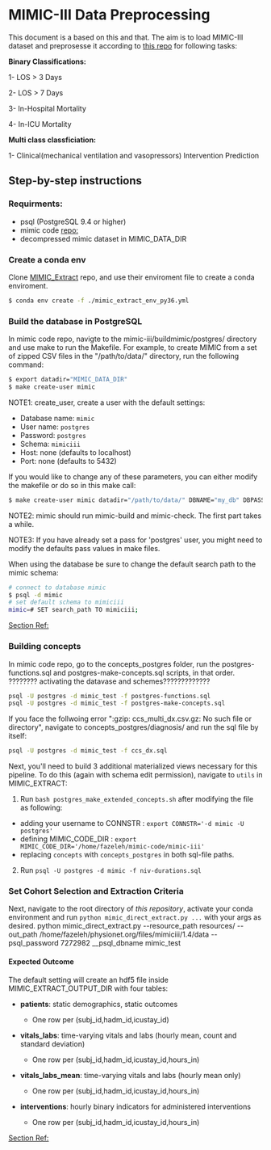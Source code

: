 #  MIMIC-III Data Preprocessing
This document is a based on this and that.
The aim is to load MIMIC-III dataset and preprosesse it according to [this repo](https://github.com/MLforHealth/MIMIC_Extract) for following tasks:

**Binary Classifications:**

1- LOS > 3 Days

2- LOS > 7 Days

3- In-Hospital Mortality

4- In-ICU Mortality

**Multi class classficiation:**

1- Clinical(mechanical ventilation and vasopressors) Intervention Prediction

## Step-by-step instructions
### Requirments:
- psql (PostgreSQL 9.4 or higher)
- mimic code [repo: ](https://github.com/MIT-LCP/mimic-code) 
- decompressed mimic dataset in MIMIC_DATA_DIR

### Create a conda env
Clone [MIMIC_Extract](https://github.com/MLforHealth/MIMIC_Extract) repo, and use their enviroment file to create a conda enviroment.

``` bash
$ conda env create -f ./mimic_extract_env_py36.yml
```
### Build the database in PostgreSQL
In mimic code repo, navigte to the  mimic-iii/buildmimic/postgres/ directory and use make to run the Makefile. For example, to create MIMIC from a set of zipped CSV files in the "/path/to/data/" directory, run the following command:

``` bash
$ export datadir="MIMIC_DATA_DIR"
$ make create-user mimic

```
NOTE1: create_user, create a user with the default settings:
* Database name: `mimic`
* User name: `postgres`
* Password: `postgres`
* Schema: `mimiciii`
* Host: none (defaults to localhost)
* Port: none (defaults to 5432)

If you would like to change any of these parameters, you can either modify the makefile or do so in this make call:

``` bash
$ make create-user mimic datadir="/path/to/data/" DBNAME="my_db" DBPASS="my_pass" DBHOST="192.168.0.1"
```

NOTE2: mimic should run mimic-build and mimic-check. The first part takes a while.

NOTE3: If you have already set a pass for 'postgres' user, you might need to modify the defaults pass values in make files.


When using the database be sure to change the default search path to the mimic schema:

```bash
# connect to database mimic
$ psql -d mimic
# set default schema to mimiciii
mimic=# SET search_path TO mimiciii;

```
[Section Ref:](https://github.com/MIT-LCP/mimic-code/tree/main/mimic-iii/buildmimic/postgres)

### Building concepts
In mimic code repo, go to the concepts_postgres folder, run the postgres-functions.sql and postgres-make-concepts.sql scripts, in that order.
???????? activating the datavase and schemes?????????????
```bash
psql -U postgres -d mimic_test -f postgres-functions.sql
psql -U postgres -d mimic_test -f postgres-make-concepts.sql

```
If you face the follwoing error ":gzip: ccs_multi_dx.csv.gz: No such file or directory", navigate to concepts_postgres/diagnosis/ and run the sql file by itself:
```bash
psql -U postgres -d mimic_test -f ccs_dx.sql 
```

Next, you'll need to build 3 additional materialized views necessary for this pipeline. To do this (again with
schema edit permission), navigate to `utils` in MIMIC_EXTRACT: 
1. Run `bash postgres_make_extended_concepts.sh` after modifying the file as following:
- adding your username to CONNSTR : `export CONNSTR='-d mimic -U postgres'`
- defining MIMIC_CODE_DIR : `export MIMIC_CODE_DIR='/home/fazeleh/mimic-code/mimic-iii'`
- replacing `concepts` with `concepts_postgres` in both sql-file paths.

2. Run `psql -U postgres -d mimic -f niv-durations.sql`

### Set Cohort Selection and Extraction Criteria

Next, navigate to the root directory of _this repository_, activate your conda environment and run
`python mimic_direct_extract.py ...` with your args as desired.
python mimic_direct_extract.py --resource_path resources/ --out_path /home/fazeleh/physionet.org/files/mimiciii/1.4/data --psql_password 7272982 __psql_dbname mimic_test

#### Expected Outcome

The default setting will create an hdf5 file inside MIMIC_EXTRACT_OUTPUT_DIR with four tables:
* **patients**: static demographics, static outcomes
  * One row per (subj_id,hadm_id,icustay_id)

* **vitals_labs**: time-varying vitals and labs (hourly mean, count and standard deviation)
  * One row per (subj_id,hadm_id,icustay_id,hours_in)

* **vitals_labs_mean**: time-varying vitals and labs (hourly mean only)
  * One row per (subj_id,hadm_id,icustay_id,hours_in)

* **interventions**: hourly binary indicators for administered interventions
  * One row per (subj_id,hadm_id,icustay_id,hours_in)

[Section Ref:](https://github.com/MLforHealth/MIMIC_Extract/blob/master/README.md#step-4-set-cohort-selection-and-extraction-criteria)